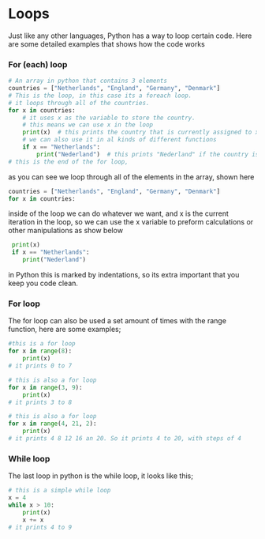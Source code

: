 # Loops

Just like any other languages, Python has a way to loop certain code. Here are some detailed examples that shows how the code works

### For (each) loop

```python
# An array in python that contains 3 elements
countries = ["Netherlands", "England", "Germany", "Denmark"]
# This is the loop, in this case its a foreach loop.
# it loops through all of the countries.
for x in countries:
    # it uses x as the variable to store the country.
    # this means we can use x in the loop
    print(x)  # this prints the country that is currently assigned to x.
    # we can also use it in al kinds of different functions
    if x == "Netherlands":
        print("Nederland")  # this prints "Nederland" if the country is the netherlands
# this is the end of the for loop,
```

as you can see we loop through all of the elements in the array, shown here

```python
countries = ["Netherlands", "England", "Germany", "Denmark"]
for x in countries:
```

inside of the loop we can do whatever we want, and x is the current iteration in the loop, so we can use the x variable to preform calculations or other manipulations as show below

```python
 print(x)
 if x == "Netherlands":
 	print("Nederland")
```

in Python this is marked by indentations, so its extra important that you keep you code clean.

### For loop

The for loop can also be used a set amount of times with the range function, here are some examples;

```python
#this is a for loop
for x in range(8):
    print(x)
# it prints 0 to 7

# this is also a for loop
for x in range(3, 9):
    print(x)
# it prints 3 to 8

# this is also a for loop
for x in range(4, 21, 2):
    print(x)
# it prints 4 8 12 16 an 20. So it prints 4 to 20, with steps of 4
```

### While loop

The last loop in python is the while loop, it looks like this;

```python
# this is a simple while loop
x = 4
while x > 10:
    print(x)
    x += x
# it prints 4 to 9
```

